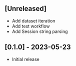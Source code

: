 ## [Unreleased]

- Add dataset iteration 
- Add test workflow 
- Add Session string parsing

## [0.1.0] - 2023-05-23

- Initial release
